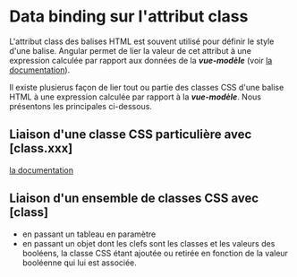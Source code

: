 # Data binding sur l'attribut class

L'attribut class des balises HTML est souvent utilisé pour définir le style d'une balise. Angular permet de lier la valeur de cet attribut à une expression calculée par rapport aux données de la ***vue-modèle*** (voir [la documentation](https://angular.io/guide/attribute-binding)).

Il existe plusierus façon de lier tout ou partie des classes CSS d'une balise HTML à une expression calculée par rapport à la ***vue-modèle***. Nous présentons les principales ci-dessous.

## Liaison d'une classe CSS particulière avec [class.xxx]
[la documentation](https://angular.io/guide/class-binding#binding-to-a-single-css-class)

## Liaison d'un ensemble de classes CSS avec [class]
* en passant un tableau en paramètre
* en passant un objet dont les clefs sont les classes et les valeurs des booléens, la classe CSS étant ajoutée ou retirée en fonction de la valeur booléenne qui lui est associée.
